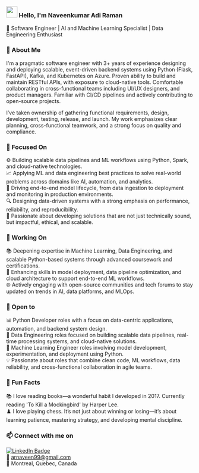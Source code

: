 ### <img src="https://media.giphy.com/media/hvRJCLFzcasrR4ia7z/giphy.gif" width="30px"> Hello, I'm Naveenkumar Adi Raman

🔧 Software Engineer | AI and Machine Learning Specialist | Data Engineering Enthusiast </br> 


### 🚀 About Me

I'm a pragmatic software engineer with 3+ years of experience designing and deploying scalable, event-driven backend systems using Python (Flask, FastAPI), Kafka, and Kubernetes on Azure. Proven ability to build and maintain RESTful APIs, with exposure to cloud-native tools. Comfortable collaborating in cross-functional teams including UI/UX designers, and product managers. Familiar with CI/CD pipelines and actively contributing to open-source projects.

I’ve taken ownership of gathering functional requirements, design, development, testing, release, and launch. My work emphasizes clear planning, cross-functional teamwork, and a strong focus on quality and compliance.


### 🎯 Focused On

⚙️ Building scalable data pipelines and ML workflows using Python, Spark, and cloud-native technologies. </br>
📈 Applying ML and data engineering best practices to solve real-world problems across domains like AI, automation, and analytics. </br>
🧠 Driving end-to-end model lifecycle, from data ingestion to deployment and monitoring in production environments. </br>
🔍 Designing data-driven systems with a strong emphasis on performance, reliability, and reproducibility. </br>
🚀 Passionate about developing solutions that are not just technically sound, but impactful, ethical, and scalable. </br>


### 🔭 Working On
 
📚 Deepening expertise in Machine Learning, Data Engineering, and scalable Python-based systems through advanced coursework and certifications. </br>
🧠 Enhancing skills in model deployment, data pipeline optimization, and cloud architecture to support end-to-end ML workflows. </br>
🌐 Actively engaging with open-source communities and tech forums to stay updated on trends in AI, data platforms, and MLOps. </br>


### 🌱 Open to

📊 Python Developer roles with a focus on data-centric applications, automation, and backend system design. </br>
🎯 Data Engineering roles focused on building scalable data pipelines, real-time processing systems, and cloud-native solutions. </br>
🧠 Machine Learning Engineer roles involving model development, experimentation, and deployment using Python. </br>
💡 Passionate about roles that combine clean code, ML workflows, data reliability, and cross-functional collaboration in agile teams. </br>


### 💬 Fun Facts

📚 I love reading books—a wonderful habit I developed in 2017. Currently reading 'To Kill a Mockingbird' by Harper Lee. </br>
♟️ I love playing chess. It’s not just about winning or losing—it’s about learning patience, mastering strategy, and developing mental discipline. </br>



### 📫 Connect with me on

[![LinkedIn Badge](https://img.shields.io/badge/-LinkedIn-blue?style=flat-square&logo=Linkedin&logoColor=white&link=https://www.linkedin.com/in/suryakumardevarajan/)](https://www.linkedin.com/in/naveen99/)  
📧 arnaveen99@gmail.com  
📍 Montreal, Quebec, Canada
